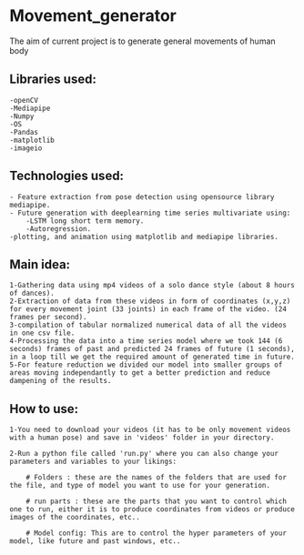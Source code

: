 # Movement_generator
The aim of current project is to generate general movements of human body

## Libraries used: 
    -openCV
    -Mediapipe
    -Numpy
    -OS
    -Pandas
    -matplotlib
    -imageio

## Technologies used: 
    - Feature extraction from pose detection using opensource library mediapipe.
    - Future generation with deeplearning time series multivariate using: 
        -LSTM long short term memory.
        -Autoregression.
    -plotting, and animation using matplotlib and mediapipe libraries.

## Main idea: 

    1-Gathering data using mp4 videos of a solo dance style (about 8 hours of dances).
    2-Extraction of data from these videos in form of coordinates (x,y,z) for every movement joint (33 joints) in each frame of the video. (24 frames per second).
    3-compilation of tabular normalized numerical data of all the videos in one csv file.
    4-Processing the data into a time series model where we took 144 (6 seconds) frames of past and predicted 24 frames of future (1 seconds), in a loop till we get the required amount of generated time in future. 
    5-For feature reduction we divided our model into smaller groups of areas moving independantly to get a better prediction and reduce dampening of the results.


## How to use: 

    1-You need to download your videos (it has to be only movement videos with a human pose) and save in 'videos' folder in your directory.
    
    2-Run a python file called 'run.py' where you can also change your parameters and variables to your likings:
    
        # Folders : these are the names of the folders that are used for the file, and type of model you want to use for your generation.
        
        # run parts : these are the parts that you want to control which one to run, either it is to produce coordinates from videos or produce images of the coordinates, etc..
        
        # Model config: This are to control the hyper parameters of your model, like future and past windows, etc..
